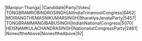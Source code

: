  
|Manipur-Thanga|
|Candidate|Party|Votes|
|TONGBRAMROBINDROSINGH|AllIndiaTrinamoolCongress|6462|
|MOIRANGTHEMASNIKUMARSINGH|BharatiyaJanataParty|5457|
|TONGBRAMMANGIBABUSINGH|IndianNationalCongress|5070|
|HEISNAMKULACHANDRASINGH|NationalistCongressParty|2461|
|NoneoftheAbove|NoneoftheAbove|97|
